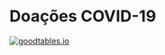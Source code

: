 # Doações COVID-19

[![goodtables.io](https://goodtables.io/badge/github/dados-mg/doacoes-covid-19.svg)](https://goodtables.io/github/dados-mg/doacoes-covid-19)
